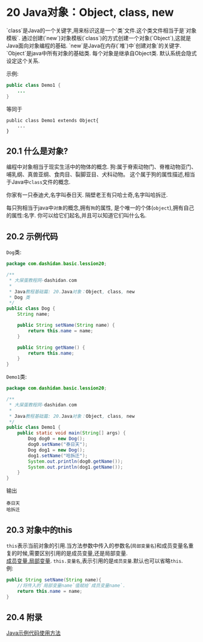 20 Java对象：Object, class, new
===

<div class="jumbotron">
<p>`class`是Java的一个关键字,用来标识这是一个`类`文件.这个类文件相当于是`对象模板`. 通过创建(`new`)对象模板(`class`)的方式创建一个对象(`Object`),这就是Java面向对象编程的基础. `new`是Java在内存(`堆`)中`创建对象`的关键字. `Object`是java中所有对象的基础类. 每个对象是继承自Object类. 默认系统会隐式设定这个关系. </p>  
</div>

示例:
```java
public class Demo1 {
	...
}
```
等同于
```
public class Demo1 extends Object{
	...
}
```

20.1 什么是对象?
---

编程中对象相当于现实生活中的物体的概念.
狗:属于脊索动物门、脊椎动物亚门、哺乳纲、真兽亚纲、食肉目、裂脚亚目、犬科动物。
这个属于狗的属性描述,相当于Java中`class`文件的概念.

你家有一只泰迪犬,名字叫泰日天.
隔壁老王有只哈士奇,名字叫哈拆迁.

每只狗相当于java中`对象`的概念,拥有`狗`的属性, 是个唯一的个体(`object`),拥有自己的属性:名字.
你可以给它们起名,并且可以知道它们叫什么名.

20.2 示例代码
---

`Dog`类:
```java
package com.dashidan.basic.lession20;

/**
 * 大屎蛋教程网-dashidan.com
 *
 * Java教程基础篇: 20.Java对象：Object, class, new
 * Dog 类
 */
public class Dog {
    String name;

    public String setName(String name) {
        return this.name = name;
    }

    public String getName() {
        return this.name;
    }
}

```
`Demo1`类:

```java
package com.dashidan.basic.lession20;

/**
 * 大屎蛋教程网-dashidan.com
 *
 * Java教程基础篇: 20.Java对象：Object, class, new
 */
public class Demo1 {
    public static void main(String[] args) {
        Dog dog0 = new Dog();
        dog0.setName("泰日天");
        Dog dog1 = new Dog();
        dog1.setName("哈拆迁");
        System.out.println(dog0.getName());
        System.out.println(dog1.getName());
    }
}

```
输出

	泰日天
	哈拆迁

20.3 对象中的this
---
`this`表示当前对象的引用.当方法参数中传入的参数名(`局部变量名`)和成员变量名重复的时候,需要区别引用的是成员变量,还是局部变量.   
[成员变量,局部变量](dashidan.com).
`this.变量名`,表示引用的是`成员变量`.默认也可以省略`this`.   
例:
```java
public String setName(String name){
	//将传入的`局部变量name`值赋给`成员变量name`.
	return this.name = name;	
}
```

20.4 附录
---
[Java示例代码使用方法](http://localhost/article/java/addenda/Java示例代码使用方法.html)
